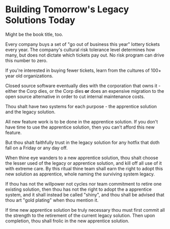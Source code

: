 # Building Tomorrow's Legacy Solutions Today

Might be the book title, too.



Every company buys a set of "go out of business this year" lottery tickets every year. The company's cultural risk tolerance level determines how many, but does not dictate which tickets pay out. No risk program can drive this number to zero.

If you're interested in buying fewer tickets, learn from the cultures of 100+ year old organizations.


Closed source software eventually dies with the corporation that owns it - either the Corp dies, or the Corp dies **or** does an expensive migration to the open source alternative in order to cut internal maintenance costs.

Thou shalt have two systems for each purpose - the apprentice solution and the legacy solution.

All new feature work is to be done in the apprentice solution. If you don't have time to use the apprentice solution, then you can't afford this new feature.

But thou shalt faithfully trust in the legacy solution for any hotfix that doth fall on a Friday or any day off.

When thine eye wanders to a new apprentice solution, thou shalt choose the lesser used of the legacy or apprentice solution, and kill off all use of it with extreme care. By this ritual thine team shall earn the right to adopt this new solution as apprentice, whole naming the surviving system legacy.

If thou has not the willpower not cycles nor team commitment to retire one existing solution, then thou has not the right to adopt the a apprentice system, and it shall instead be called "shiny", and thou shall be advised that thou art "gold plating" when thou mention it.

If time new apprentice solution be truly necessary thou must first commit all the strength to the retirement of the current legacy solution. Then upon completion, thou shall frolic in the new apprentice solution.
